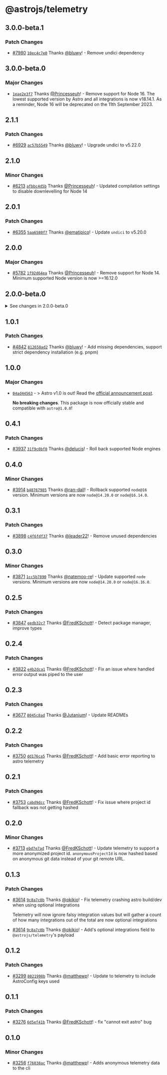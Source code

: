 # @astrojs/telemetry

## 3.0.0-beta.1

### Patch Changes

- [#7980](https://github.com/withastro/astro/pull/7980) [`10ec4c7e0`](https://github.com/withastro/astro/commit/10ec4c7e078943dfc630867bb8ae77d6843f417e) Thanks [@bluwy](https://github.com/bluwy)! - Remove undici dependency

## 3.0.0-beta.0

### Major Changes

- [`1eae2e3f7`](https://github.com/withastro/astro/commit/1eae2e3f7d693c9dfe91c8ccfbe606d32bf2fb81) Thanks [@Princesseuh](https://github.com/Princesseuh)! - Remove support for Node 16. The lowest supported version by Astro and all integrations is now v18.14.1. As a reminder, Node 16 will be deprecated on the 11th September 2023.

## 2.1.1

### Patch Changes

- [#6929](https://github.com/withastro/astro/pull/6929) [`ac57b5549`](https://github.com/withastro/astro/commit/ac57b5549f828a17bdbebdaca7ace075307a3c9d) Thanks [@bluwy](https://github.com/bluwy)! - Upgrade undici to v5.22.0

## 2.1.0

### Minor Changes

- [#6213](https://github.com/withastro/astro/pull/6213) [`afbbc4d5b`](https://github.com/withastro/astro/commit/afbbc4d5bfafc1779bac00b41c2a1cb1c90f2808) Thanks [@Princesseuh](https://github.com/Princesseuh)! - Updated compilation settings to disable downlevelling for Node 14

## 2.0.1

### Patch Changes

- [#6355](https://github.com/withastro/astro/pull/6355) [`5aa6580f7`](https://github.com/withastro/astro/commit/5aa6580f775405a4443835bf7eb81f0c65e5aed6) Thanks [@ematipico](https://github.com/ematipico)! - Update `undici` to v5.20.0

## 2.0.0

### Major Changes

- [#5782](https://github.com/withastro/astro/pull/5782) [`1f92d64ea`](https://github.com/withastro/astro/commit/1f92d64ea35c03fec43aff64eaf704dc5a9eb30a) Thanks [@Princesseuh](https://github.com/Princesseuh)! - Remove support for Node 14. Minimum supported Node version is now >=16.12.0

## 2.0.0-beta.0

<details>
<summary>See changes in 2.0.0-beta.0</summary>

### Major Changes

- [#5782](https://github.com/withastro/astro/pull/5782) [`1f92d64ea`](https://github.com/withastro/astro/commit/1f92d64ea35c03fec43aff64eaf704dc5a9eb30a) Thanks [@Princesseuh](https://github.com/Princesseuh)! - Remove support for Node 14. Minimum supported Node version is now >=16.12.0

</details>

## 1.0.1

### Patch Changes

- [#4842](https://github.com/withastro/astro/pull/4842) [`812658ad2`](https://github.com/withastro/astro/commit/812658ad2ab3732a99e35c4fd903e302e723db46) Thanks [@bluwy](https://github.com/bluwy)! - Add missing dependencies, support strict dependency installation (e.g. pnpm)

## 1.0.0

### Major Changes

- [`04ad44563`](https://github.com/withastro/astro/commit/04ad445632c67bdd60c1704e1e0dcbcaa27b9308) - > Astro v1.0 is out! Read the [official announcement post](https://astro.build/blog/astro-1/).

  **No breaking changes**. This package is now officially stable and compatible with `astro@1.0.0`!

## 0.4.1

### Patch Changes

- [#3937](https://github.com/withastro/astro/pull/3937) [`31f9c0bf0`](https://github.com/withastro/astro/commit/31f9c0bf029ffa4b470e620f2c32e1370643e81e) Thanks [@delucis](https://github.com/delucis)! - Roll back supported Node engines

## 0.4.0

### Minor Changes

- [#3914](https://github.com/withastro/astro/pull/3914) [`b48767985`](https://github.com/withastro/astro/commit/b48767985359bd359df8071324952ea5f2bc0d86) Thanks [@ran-dall](https://github.com/ran-dall)! - Rollback supported `node@16` version. Minimum versions are now `node@14.20.0` or `node@16.14.0`.

## 0.3.1

### Patch Changes

- [#3898](https://github.com/withastro/astro/pull/3898) [`c4f6fdf37`](https://github.com/withastro/astro/commit/c4f6fdf3722b9bc2192cab735498f4e0c30c982e) Thanks [@leader22](https://github.com/leader22)! - Remove unused dependencies

## 0.3.0

### Minor Changes

- [#3871](https://github.com/withastro/astro/pull/3871) [`1cc5b7890`](https://github.com/withastro/astro/commit/1cc5b78905633608e5b07ad291f916f54e67feb1) Thanks [@natemoo-re](https://github.com/natemoo-re)! - Update supported `node` versions. Minimum versions are now `node@14.20.0` or `node@16.16.0`.

## 0.2.5

### Patch Changes

- [#3847](https://github.com/withastro/astro/pull/3847) [`eedb32c7`](https://github.com/withastro/astro/commit/eedb32c79716a8e04acd46cb2c74c5af112e016f) Thanks [@FredKSchott](https://github.com/FredKSchott)! - Detect package manager, improve types

## 0.2.4

### Patch Changes

- [#3822](https://github.com/withastro/astro/pull/3822) [`e4b2dca1`](https://github.com/withastro/astro/commit/e4b2dca1f3f03bd951f1d623695631cebf638c67) Thanks [@FredKSchott](https://github.com/FredKSchott)! - Fix an issue where handled error output was piped to the user

## 0.2.3

### Patch Changes

- [#3677](https://github.com/withastro/astro/pull/3677) [`8045c8ad`](https://github.com/withastro/astro/commit/8045c8ade16fe4306448b7f98a4560ef0557d378) Thanks [@Jutanium](https://github.com/Jutanium)! - Update READMEs

## 0.2.2

### Patch Changes

- [#3750](https://github.com/withastro/astro/pull/3750) [`dd176ca5`](https://github.com/withastro/astro/commit/dd176ca58d9ce8ab757075491568a014c0943de2) Thanks [@FredKSchott](https://github.com/FredKSchott)! - Add basic error reporting to astro telemetry

## 0.2.1

### Patch Changes

- [#3753](https://github.com/withastro/astro/pull/3753) [`cabd9dcc`](https://github.com/withastro/astro/commit/cabd9dcc8079b55bf16bf05da53bd36f41b7f766) Thanks [@FredKSchott](https://github.com/FredKSchott)! - Fix issue where project id fallback was not getting hashed

## 0.2.0

### Minor Changes

- [#3713](https://github.com/withastro/astro/pull/3713) [`ebd7e7ad`](https://github.com/withastro/astro/commit/ebd7e7ad81e5245deffa331f11e5196ff1b21d84) Thanks [@FredKSchott](https://github.com/FredKSchott)! - Update telemetry to support a more anonymized project id. `anonymousProjectId` is now hashed based on anonymous git data instead of your git remote URL.

## 0.1.3

### Patch Changes

- [#3614](https://github.com/withastro/astro/pull/3614) [`9c8a7c0b`](https://github.com/withastro/astro/commit/9c8a7c0b09db2fb6925929d4efe01d5ececbf08e) Thanks [@okikio](https://github.com/okikio)! - Fix telemetry crashing astro build/dev when using optional integrations

  Telemetry will now ignore falsy integration values but will gather a count of how many integrations out of the total are now optional integrations

* [#3614](https://github.com/withastro/astro/pull/3614) [`9c8a7c0b`](https://github.com/withastro/astro/commit/9c8a7c0b09db2fb6925929d4efe01d5ececbf08e) Thanks [@okikio](https://github.com/okikio)! - Add's optional integrations field to `@astrojs/telemetry`'s payload

## 0.1.2

### Patch Changes

- [#3299](https://github.com/withastro/astro/pull/3299) [`8021998b`](https://github.com/withastro/astro/commit/8021998bb6011e31aa736abeafa4f1cf8f5a180c) Thanks [@matthewp](https://github.com/matthewp)! - Update to telemetry to include AstroConfig keys used

## 0.1.1

### Patch Changes

- [#3276](https://github.com/withastro/astro/pull/3276) [`6d5ef41b`](https://github.com/withastro/astro/commit/6d5ef41b1ed77ccc67f71e91adeab63a50a494a8) Thanks [@FredKSchott](https://github.com/FredKSchott)! - fix "cannot exit astro" bug

## 0.1.0

### Minor Changes

- [#3256](https://github.com/withastro/astro/pull/3256) [`f76038ac`](https://github.com/withastro/astro/commit/f76038ac7db986a13701fd316e53142b52e011c8) Thanks [@matthewp](https://github.com/matthewp)! - Adds anonymous telemetry data to the cli
